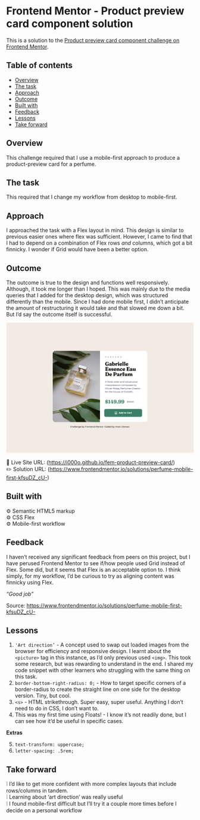 # Frontend Mentor - Product preview card component solution

This is a solution to the [Product preview card component challenge on Frontend Mentor](https://www.frontendmentor.io/challenges/product-preview-card-component-GO7UmttRfa).

## Table of contents

- [Overview](#overview)
- [The task](#the-task)
- [Approach](#approach)
- [Outcome](#outcome)
- [Built with](#built-with)
- [Feedback](#feedback)
- [Lessons](#lessons)
- [Take forward](#take-forward)

## Overview

This challenge required that I use a mobile-first approach to produce a product-preview card for a perfume.

## The task

This required that I change my workflow from desktop to mobile-first.

## Approach

I approached the task with a Flex layout in mind. This design is similar to previous easier ones where flex was sufficient. However, I came to find that I had to depend on a combination of Flex rows _and_ columns, which got a bit finnicky. I wonder if Grid would have been a better option.

## Outcome

The outcome is true to the design and functions well responsively. Although, it took me longer than I hoped. This was mainly due to the media queries that I added for the desktop design, which was structured differently than the mobile. Since I had done mobile first, I didn’t anticipate the amount of restructuring it would take and that slowed me down a bit. But I’d say the outcome itself is successful.

![](./product-preview-card.png)

:jigsaw: Live Site URL: (https://i000o.github.io/fem-product-preview-card/)  
:pencil2: Solution URL: (https://www.frontendmentor.io/solutions/perfume-mobile-first-kfsuDZ_cU-)

## Built with

:gear: Semantic HTML5 markup  
:gear: CSS Flex  
:gear: Mobile-first workflow

## Feedback

I haven’t received any significant feedback from peers on this project, but I have perused Frontend Mentor to see if/how people used Grid instead of Flex. Some did, but it seems that Flex is an acceptable option to. I think simply, for my workflow, I’d be curious to try as aligning content was finnicky using Flex.

_“Good job”_

Source: https://www.frontendmentor.io/solutions/perfume-mobile-first-kfsuDZ_cU-

## Lessons

1. `'Art direction’` - A concept used to swap out loaded images from the browser for efficiency and responsive design. I learnt about the `<picture>` tag in this instance, as I’d only previous used `<img>`. This took some research, but was rewarding to understand in the end. I shared my code snippet with other learners who struggling with the same thing on this task.
2. `border-bottom-right-radius: 0;` - How to target specific corners of a border-radius to create the straight line on one side for the desktop version. Tiny, but cool.
3. `<s>` - HTML strikethrough. Super easy, super useful. Anything I don’t need to do in CSS, I don’t want to.
4. This was my first time using Floats! - I know it’s not readily done, but I can see how it’d be useful in specific cases.

**Extras**

5. `text-transform: uppercase;`
6. `letter-spacing: .5rem;`

## Take forward

:grey_exclamation: I’d like to get more confident with more complex layouts that include rows/columns in tandem.  
:grey_exclamation: Learning about ‘art direction’ was really useful  
:grey_exclamation: I found mobile-first difficult but I’ll try it a couple more times before I decide on a personal workflow
